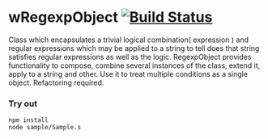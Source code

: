 # wRegexpObject [![Build Status](https://travis-ci.org/Wandalen/wRegexpObject.svg?branch=master)](https://travis-ci.org/Wandalen/wRegexpObject)

Class which encapsulates a trivial logical combination( expression ) and regular expressions which may be applied to a string to tell does that string satisfies regular expressions as well as the logic. RegexpObject provides functionality to compose, combine several instances of the class, extend it, apply to a string and other. Use it to treat multiple conditions as a single object. Refactoring required.

### Try out
```
npm install
node sample/Sample.s
```


